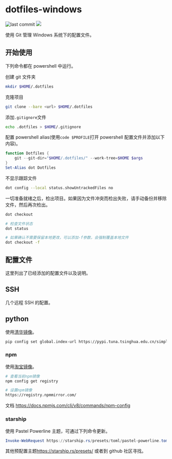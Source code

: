 # dotfiles-windows

![last commit](https://img.shields.io/github/last-commit/techstay/dotfiles-windows?style=flat-square)
![](https://img.shields.io/badge/Windows_11-0078D6?style=flat-square&logo=windows-11&logoColor=white)

使用 Git 管理 Windows 系统下的配置文件。

## 开始使用

下列命令都在 powershell 中运行。

创建 git 文件夹

```sh
mkdir $HOME/.dotfiles
```

克隆项目

```sh
git clone --bare <url> $HOME/.dotfiles
```

添加`.gitignore`文件

```sh
echo .dotfiles > $HOME/.gitignore
```

配置 powershell alias(使用`code $PROFILE`打开 powershell 配置文件并添加以下内容)。

```powershell
function Dotfiles {
    git --git-dir="$HOME/.dotfiles/" --work-tree=$HOME $args
}
Set-Alias dot Dotfiles
```

不显示跟踪文件

```sh
dot config --local status.showUntrackedFiles no
```

一切准备就绪之后，检出项目。如果因为文件冲突而检出失败，请手动备份并移除文件，然后再次检出。

```sh
dot checkout

# 检查文件状态
dot status

# 如果确认不需要保留本地更改，可以添加-f参数，会强制覆盖本地文件
dot checkout -f
```

## 配置文件

这里列出了已经添加的配置文件以及说明。

## SSH

几个远程 SSH 的配置。

## python

使用[清华镜像](https://mirrors.tuna.tsinghua.edu.cn/help/pypi/)。

```sh
pip config set global.index-url https://pypi.tuna.tsinghua.edu.cn/simple
```

### npm

使用[淘宝镜像](https://npmmirror.com)。

```sh
# 查看当前npm镜像
npm config get registry

# 设置npm镜像
https://registry.npmmirror.com/
```

文档 <https://docs.npmjs.com/cli/v8/commands/npm-config>

### starship

使用 Pastel Powerline 主题，可通过下列命令更新。

```powershell
Invoke-WebRequest https://starship.rs/presets/toml/pastel-powerline.toml -OutFile $HOME/.config/starship.toml
```

其他预配置主题<https://starship.rs/presets/> 或者到 github 社区寻找。
